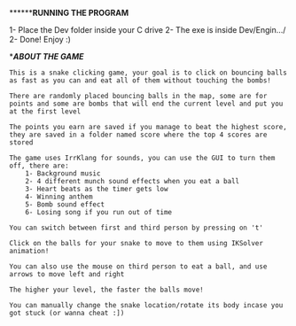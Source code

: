 **********************************RUNNING THE PROGRAM****************************

1- Place the Dev folder inside your C drive
2- The exe is inside Dev/Engin.../
2- Done! Enjoy :)


**********************************ABOUT THE GAME*********************************

	This is a snake clicking game, your goal is to click on bouncing balls as fast as you can and eat all of them without touching the bombs!

	There are randomly placed bouncing balls in the map, some are for points and some are bombs that will end the current level and put you at the first level

	The points you earn are saved if you manage to beat the highest score, they are saved in a folder named score where the top 4 scores are stored

	The game uses IrrKlang for sounds, you can use the GUI to turn them off, there are:
		1- Background music
		2- 4 different munch sound effects when you eat a ball
		3- Heart beats as the timer gets low
		4- Winning anthem
		5- Bomb sound effect
		6- Losing song if you run out of time
	
	You can switch between first and third person by pressing on 't'
	
	Click on the balls for your snake to move to them using IKSolver animation!

	You can also use the mouse on third person to eat a ball, and use arrows to move left and right

	The higher your level, the faster the balls move!

	You can manually change the snake location/rotate its body incase you got stuck (or wanna cheat :])


